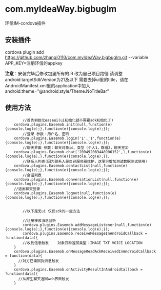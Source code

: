 # com.myIdeaWay.bigbugIm
环信IM-cordova插件

## 安装插件
cordova plugin add https://github.com/zhangj0110/com.myIdeaWay.bigbugIm.git --variable APP_KEY=注册环信的appkey

**注意**：安装完毕后修改包里所有的.R 改为自己项目路径
请调整android:targetSdkVersion为21及以下
需要去掉ui里的title，请在AndroidManifest.xml里的application中加入android:theme="@android:style/Theme.NoTitleBar" 

## 使用方法
```
		//首先初始化easeui(ui初始化就不需要sdk初始化了)
  	cordova.plugins.Easemob.init(null,function(e){console.log(e);},function(e){console.log(e);});
		//登录 参数：用户名、密码
    cordova.plugins.Easemob.login('1','1',function(e){console.log(e);},function(e){console.log(e);});
		//聊天界面 参数：聊天对象id、类型（个人1，群组2，聊天室3）
  	cordova.plugins.Easemob.chat('200492083448906152',1,function(e){console.log(e);},function(e){console.log(e);});
		//联系人列表(因为联系人是自己服务器维护，这里只增加测试数据测试使用)
  	cordova.plugins.Easemob.contactList(null,function(e){console.log(e);},function(e){console.log(e);});
		//会话列表
  	cordova.plugins.Easemob.conversationList(null,function(e){console.log(e);},function(e){console.log(e);});
  	//退出聊天登录
  	cordova.plugins.Easemob.logout(null,function(e){console.log(e);},function(e){console.log(e);});


		//以下是无ui 仅仅sdk的一些方法

		//注册接收消息监听
		cordova.plugins.Easemob.addMessageListener(null,function(e){console.log(e);},function(e){console.log(e);});
		cordova.plugins.Easemob.receiveMessageInAndroidCallback = function(data){
    	//收到信息触发   	对象四种返回类型：IMAGE TXT VOICE LOCATION
    }
    cordova.plugins.Easemob.onMessageReadAckReceivedInAndroidCallback = function(data){
      //对方已读回执消息触发
    }
    cordova.plugins.Easemob.onActivityResultInAndroidCallback = function(data){
      //从原生聊天返回web界面触发
    }
```
